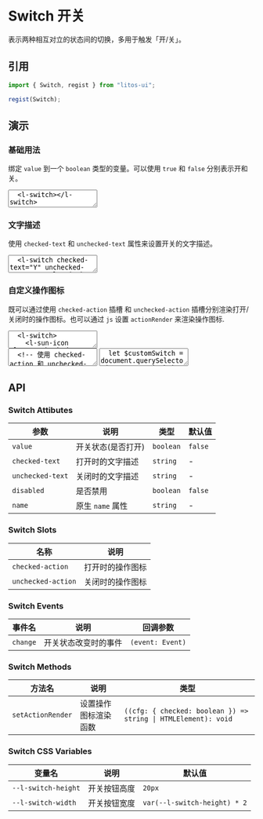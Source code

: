 # Switch 开关

表示两种相互对立的状态间的切换，多用于触发「开/关」。

## 引用

```js
import { Switch, regist } from "litos-ui";

regist(Switch);
```

## 演示

<script setup>
  import { onMounted, onUnmounted, nextTick } from 'vue';
  import { $one, on, off } from 'ph-utils/dom';

  let $customSwitch;

  onMounted(() => {
    if (!import.meta.env.SSR) {
      nextTick(() => {
        $customSwitch = $one('#custom-switch');
        if ($customSwitch != null) {
          $customSwitch.setActionRender((cfg) => {
            if (cfg.checked) {
              return '<l-moon-icon></l-moon-icon>';
            } else {
              const $dom = document.createElement('l-sun-icon');
              return $dom;
            }
          });
        }
      })
    }
  });
</script>

### 基础用法

绑定 `value` 到一个 `boolean` 类型的变量。可以使用 `true` 和 `false` 分别表示开和关。

<ClientOnly>
<l-code-preview>
<textarea lang="html">
  <l-switch></l-switch>
</textarea>
</l-code-preview>
</ClientOnly>

### 文字描述

使用 `checked-text` 和 `unchecked-text` 属性来设置开关的文字描述。

<ClientOnly>
<l-code-preview>
<textarea lang="html">
  <l-switch checked-text="Y" unchecked-text="N"></l-switch>
</textarea>
</l-code-preview>
</ClientOnly>

### 自定义操作图标

既可以通过使用 `checked-action` 插槽 和 `unchecked-action` 插槽分别渲染打开/关闭时的操作图标。也可以通过 `js` 设置 `actionRender` 来渲染操作图标.

<ClientOnly>
<l-code-preview>
<textarea lang="html">
  <l-switch>
    <l-sun-icon slot="unchecked-action"></l-sun-icon>
    <l-moon-icon slot="checked-action"></l-moon-icon>
  </l-switch>
  <l-switch id="custom-switch"></l-switch>
</textarea>
<div class="source">
<textarea lang="html">
  <!-- 使用 checked-action 和 unchecked-action 插槽 -->
  <l-switch>
    <l-sun-icon slot="unchecked-action"></l-sun-icon>
    <l-moon-icon slot="checked-action"></l-moon-icon>
  </l-switch>
  <!-- 使用 js 设置 -->
  <l-switch id="custom-switch"></l-switch>
</textarea>
<textarea lang="js">
  let $customSwitch = document.querySelector('#custom-switch');
  // 设置 actionRender
  $customSwitch.setActionRender((cfg) => {
    if (cfg.checked) {
      return '<l-moon-icon></l-moon-icon>';
    } else {
      const $dom = document.createElement('l-sun-icon');
      return $dom;
    }
  });
</textarea>
</div>
</l-code-preview>
</ClientOnly>

## API

### Switch Attibutes

<!-- prettier-ignore -->
| 参数 | 说明 | 类型 | 默认值 |
| --- | --- | --- | --- |
| `value` | 开关状态(是否打开) | `boolean` | `false` |
| `checked-text` | 打开时的文字描述 | `string` | - |
| `unchecked-text` | 关闭时的文字描述 | `string` | - |
| `disabled` | 是否禁用 | `boolean` | `false` |
| `name` | 原生 `name` 属性 | `string` | - |

### Switch Slots

<!-- prettier-ignore -->
| 名称 | 说明 |
| --- | --- |
| `checked-action` | 打开时的操作图标 |
| `unchecked-action` | 关闭时的操作图标 |

### Switch Events

<!-- prettier-ignore -->
| 事件名 | 说明 | 回调参数 |
| --- | --- | --- |
| `change` | 开关状态改变时的事件 | `(event: Event)` |

### Switch Methods

<!-- prettier-ignore -->
| 方法名 | 说明 | 类型 |
| --- | --- | --- |
| `setActionRender` | 设置操作图标渲染函数 | `((cfg: { checked: boolean }) => string \| HTMLElement): void` |

### Switch CSS Variables

<!-- prettier-ignore -->
| 变量名 | 说明 | 默认值 |
| --- | --- | --- |
| `--l-switch-height` | 开关按钮高度 | `20px` |
| `--l-switch-width` | 开关按钮宽度 | `var(--l-switch-height) * 2` |

